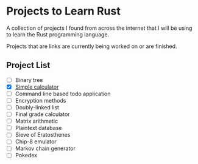 # Projects to Learn Rust
A collection of projects I found from across the internet that I will be using to learn the Rust programming language.

Projects that are links are currently being worked on or are finished.

## Project List
- [ ] Binary tree
- [x] [Simple calculator](https://github.com/kbonnici/calculator)
- [ ] Command line based todo application
- [ ] Encryption methods
- [ ] Doubly-linked list
- [ ] Final grade calculator
- [ ] Matrix arithmetic
- [ ] Plaintext database
- [ ] Sieve of Eratosthenes
- [ ] Chip-8 emulator
- [ ] Markov chain generator
- [ ] Pokedex
